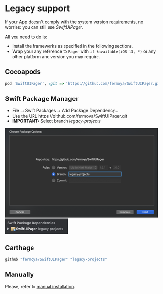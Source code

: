 # Legacy support
If your App doesn't comply with the system version [requirements](/README.md#requirements), no worries: you can still use _SwiftUIPager_. 

All you need to do is:
- Install the frameworks as specified in the following sections.
- Wrap your any reference to `Pager` with `if #available(iOS 13, *)` or any other platform and version you may require.

## Cocoapods
```ruby
pod 'SwiftUIPager', :git => 'https://github.com/fermoya/SwiftUIPager.git', :branch => 'legacy-projects'
```

## Swift Package Manager
* File ⭢ Swift Packages ⭢ Add Package Dependency...
* Use the URL https://github.com/fermoya/SwiftUIPager.git
* **IMPORTANT:** Select branch _legacy-projects_

<img src="/resources/installation/legacy-spm-1.png" alt="Legacy projects with SPM" width="728" />
<img src="/resources/installation/legacy-spm-2.png" alt="Legacy projects with SPM" width="208" />

## Carthage
```swift
github "fermoya/SwiftUIPager" "legacy-projects"

```

## Manually
Please, refer to [manual installation](/README.md#manually).

